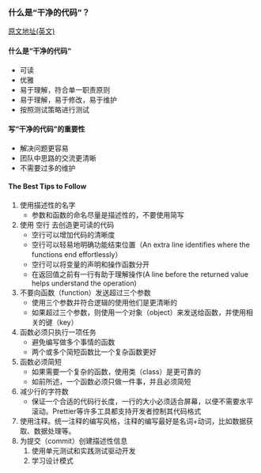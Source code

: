 
### <span id="1">什么是“干净的代码”？</span>
[原文地址(英文)](https://technologywolf.net/the-top-10-tips-to-write-clean-code/)
#### 什么是“干净的代码“
- 可读
- 优雅
- 易于理解，符合单一职责原则
- 易于理解，易于修改，易于维护
- 按照测试策略进行测试

#### 写“干净的代码”的重要性
- 解决问题更容易
- 团队中思路的交流更清晰
- 不需要过多的维护

#### The Best Tips to Follow
1. 使用描述性的名字
   - 参数和函数的命名尽量是描述性的，不要使用简写
2. 使用 空行 去创造更可读的代码
   - 空行可以增加代码的清晰度
   - 空行可以轻易地明确功能结束位置（An extra line identifies where the functions end effortlessly）
   - 空行可以将变量的声明和操作函数分开
   - 在返回值之前有一行有助于理解操作(A line before the returned value helps understand the operation)
3. 不要向函数（function）发送超过三个参数
   - 使用三个参数并符合逻辑的使用他们是更清晰的
   - 如果超过三个参数，则使用一个对象（object）来发送给函数，并使用相关的键（key）
4. 函数必须只执行一项任务
   - 避免编写做多个事情的函数
   - 两个或多个简短函数比一个复杂函数更好
5. 函数必须简短
   - 如果需要一个复杂的函数，使用类（class）是更可靠的
   - 如前所述，一个函数必须只做一件事，并且必须简短
6. 减少行的字符数
   - 保证一个合适的代码行长度，一行的大小必须适合屏幕，以便不需要水平滚动。Prettier等许多工具都支持开发者控制其代码格式
7. 使用注释。统一注释的编写风格，注释的编写最好是名词+动词，比如数据获取、数据处理等。
8. 为提交（commit）创建描述性信息
   1. 使用单元测试和实践测试驱动开发
   2. 学习设计模式